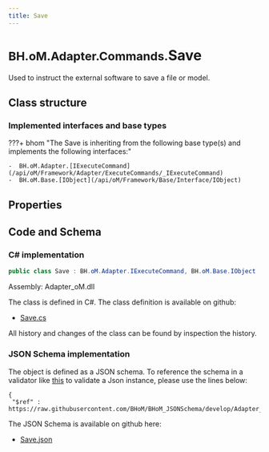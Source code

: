 ```yaml
---
title: Save
---
```


# <small>BH.oM.Adapter.Commands.</small>**Save**

Used to instruct the external software to save a file or model.

## Class structure

### Implemented interfaces and base types

???+ bhom "The Save is inheriting from the following base type(s) and implements the following interfaces:"

    -  BH.oM.Adapter.[IExecuteCommand](/api/oM/Framework/Adapter/ExecuteCommands/_IExecuteCommand)
    -  BH.oM.Base.[IObject](/api/oM/Framework/Base/Interface/IObject)


## Properties

## Code and Schema

### C# implementation

``` C# title="C#"
public class Save : BH.oM.Adapter.IExecuteCommand, BH.oM.Base.IObject
```

Assembly: Adapter_oM.dll

The class is defined in C#. The class definition is available on github:

- [Save.cs](https://github.com/BHoM/BHoM_Adapter/blob/develop/Adapter_oM/ExecuteCommands\Save.cs)

All history and changes of the class can be found by inspection the history.
### JSON Schema implementation

The object is defined as a JSON schema. To reference the schema in a validator like [this](https://www.jsonschemavalidator.net/) to validate a Json instance, please use the lines below:

``` { .json .copy .select } title="JSON Schema"
{
 "$ref" : https://raw.githubusercontent.com/BHoM/BHoM_JSONSchema/develop/Adapter_oM/Commands/Save.json}
```

The JSON Schema is available on github here:

- [Save.json](https://github.com/BHoM/BHoM_JSONSchema/blob/develop/Adapter_oM/Commands/Save.json)
